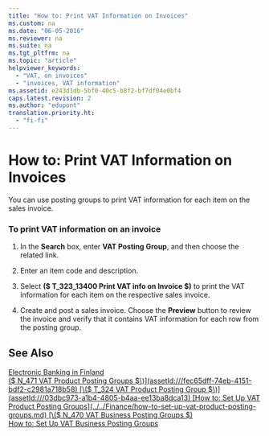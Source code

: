 ```yaml
---
title: "How to: Print VAT Information on Invoices"
ms.custom: na
ms.date: "06-05-2016"
ms.reviewer: na
ms.suite: na
ms.tgt_pltfrm: na
ms.topic: "article"
helpviewer_keywords: 
  - "VAT, on invoices"
  - "invoices, VAT information"
ms.assetid: e243d1db-5bf0-40c5-b8f2-bf7df04e0bf4
caps.latest.revision: 2
ms.author: "edupont"
translation.priority.ht: 
  - "fi-fi"
---
```

# How to: Print VAT Information on Invoices
You can use posting groups to print VAT information for each item on the sales invoice.  
  
### To print VAT information on an invoice  
  
1.  In the **Search** box, enter **VAT Posting Group**, and then choose the related link.  
  
2.  Enter an item code and description.  
  
3.  Select **\($ T\_323\_13400 Print VAT info on Invoice $\)** to print the VAT information for each item on the respective sales invoice.  
  
4.  Create and post a sales invoice. Choose the **Preview** button to review the invoice and verify that it contains VAT information for each row from the posting group.  
  
## See Also  
 [Electronic Banking in Finland](../../LocalFunctionalityForMicrosoftDynamicsNav2016/Finland/electronic-banking-in-finland.md)   
 [\($ N\_471 VAT Product Posting Groups $\)](assetId:///fec65dff-74eb-4151-bdf2-c2981a718b58)   
 [\($ T\_324 VAT Product Posting Group $\)](assetId:///03dbc973-a1b4-4805-b4aa-ee13ba8dca13)   
 [How to: Set Up VAT Product Posting Groups](../../Finance/how-to-set-up-vat-product-posting-groups.md)   
 [\($ N\_470 VAT Business Posting Groups $\)](assetId:///95aa31d7-3224-4cf8-821d-d8b3c1671087)   
 [How to: Set Up VAT Business Posting Groups](../../Finance/how-to-set-up-vat-business-posting-groups.md)